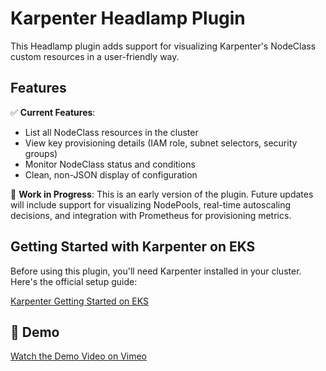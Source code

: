 # Karpenter Headlamp Plugin

This Headlamp plugin adds support for visualizing Karpenter's NodeClass custom resources in a user-friendly way.

## Features

✅ **Current Features**:
- List all NodeClass resources in the cluster
- View key provisioning details (IAM role, subnet selectors, security groups)
- Monitor NodeClass status and conditions
- Clean, non-JSON display of configuration

🚧 **Work in Progress**:
This is an early version of the plugin. Future updates will include support for visualizing NodePools, real-time autoscaling decisions, and integration with Prometheus for provisioning metrics.

## Getting Started with Karpenter on EKS

Before using this plugin, you'll need Karpenter installed in your cluster. Here's the official setup guide:

[Karpenter Getting Started on EKS](https://karpenter.sh/docs/getting-started/getting-started-with-karpenter/)

## 🎥 Demo

[Watch the Demo Video on Vimeo](https://vimeo.com/1093533280/25ac6a636b?share=copy)